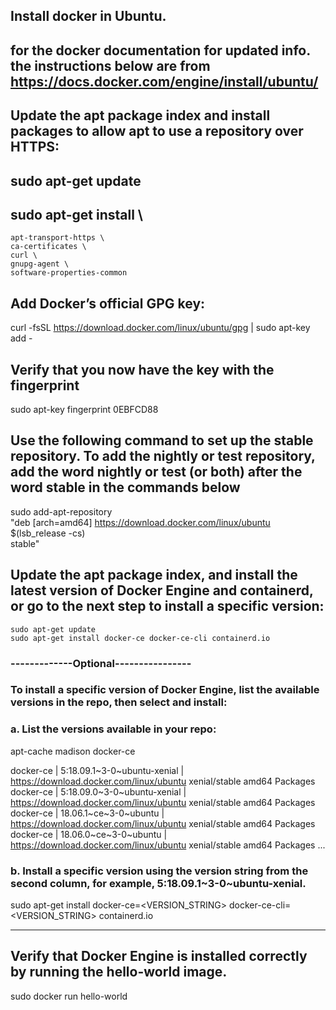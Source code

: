
## Install docker in Ubuntu. 
## for the docker documentation for updated info. the instructions below are from https://docs.docker.com/engine/install/ubuntu/

## Update the apt package index and install packages to allow apt to use a repository over HTTPS:

## sudo apt-get update

## sudo apt-get install \
    apt-transport-https \
    ca-certificates \
    curl \
    gnupg-agent \
    software-properties-common
	
## Add Docker’s official GPG key:

curl -fsSL https://download.docker.com/linux/ubuntu/gpg | sudo apt-key add -

## Verify that you now have the key with the fingerprint

  sudo apt-key fingerprint 0EBFCD88

## Use the following command to set up the stable repository. To add the nightly or test repository, add the word nightly or test (or both) after the word stable in the commands below

sudo add-apt-repository \
   "deb [arch=amd64] https://download.docker.com/linux/ubuntu \
   $(lsb_release -cs) \
   stable"
   
   
## Update the apt package index, and install the latest version of Docker Engine and containerd, or go to the next step to install a specific version: 
    sudo apt-get update
    sudo apt-get install docker-ce docker-ce-cli containerd.io

### -------------Optional----------------
### To install a specific version of Docker Engine, list the available versions in the repo, then select and install:

### a. List the versions available in your repo:

 apt-cache madison docker-ce

  docker-ce | 5:18.09.1~3-0~ubuntu-xenial | https://download.docker.com/linux/ubuntu  xenial/stable amd64 Packages
  docker-ce | 5:18.09.0~3-0~ubuntu-xenial | https://download.docker.com/linux/ubuntu  xenial/stable amd64 Packages
  docker-ce | 18.06.1~ce~3-0~ubuntu       | https://download.docker.com/linux/ubuntu  xenial/stable amd64 Packages
  docker-ce | 18.06.0~ce~3-0~ubuntu       | https://download.docker.com/linux/ubuntu  xenial/stable amd64 Packages
  ...

### b. Install a specific version using the version string from the second column, for example, 5:18.09.1~3-0~ubuntu-xenial.

sudo apt-get install docker-ce=<VERSION_STRING> docker-ce-cli=<VERSION_STRING> containerd.io

-----------------------------

## Verify that Docker Engine is installed correctly by running the hello-world image.

sudo docker run hello-world
